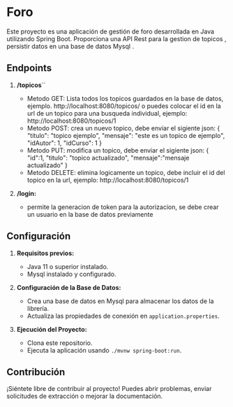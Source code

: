 # Foro

Este proyecto es una aplicación de gestión de foro desarrollada en Java utilizando Spring Boot. Proporciona una  API Rest para la gestion de topicos , persistir datos en una base de datos Mysql .

## Endpoints

1. **/topicos**``
   - Metodo GET: Lista todos los topicos guardados en la base de datos, ejemplo.
     http://localhost:8080/topicos/
     o puedes colocar el id en la url de un topico para una busqueda individual, ejemplo:
     http://localhost:8080/topicos/1
   - Metodo POST: crea un nuevo topico, debe enviar el sigiente json:
     {
     "titulo": "topico ejemplo",
     "mensaje": "este es un topico de ejemplo",
     "idAutor": 1,
     "idCurso": 1
      }
   - Metodo PUT: modifica un topico, debe enviar el sigiente json:
      {
	   "id":1,
      "titulo": "topico actualizado",
	   "mensaje":"mensaje actualizado"
      }
   - Metodo DELETE: elimina logicamente un topico, debe incluir el id del topico en la url, ejemplo:
     http://localhost:8080/topicos/1

2. **/login:**
   - permite la generacion de token para la autorizacion, se debe crear un usuario en la base de datos previamente

## Configuración

1. **Requisitos previos:**
   - Java 11 o superior instalado.
   - Mysql instalado y configurado.

2. **Configuración de la Base de Datos:**
   - Crea una base de datos en Mysql para almacenar los datos de la librería.
   - Actualiza las propiedades de conexión en `application.properties`.

3. **Ejecución del Proyecto:**
   - Clona este repositorio.
   - Ejecuta la aplicación usando `./mvnw spring-boot:run`.

## Contribución

¡Siéntete libre de contribuir al proyecto! Puedes abrir problemas, enviar solicitudes de extracción o mejorar la documentación.
